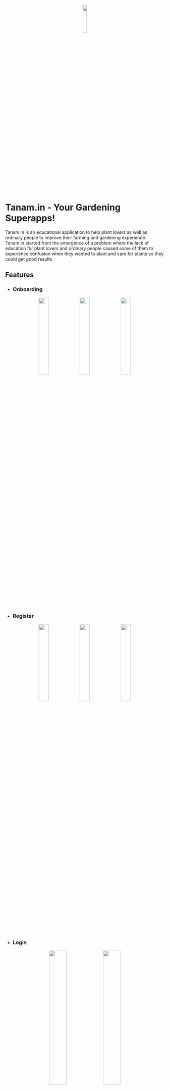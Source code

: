<p align="center" width="100%"><img width="15%" src="https://i.postimg.cc/TYxQKNM7/Logo.png"></p>

# Tanam.in - Your Gardening Superapps!

Tanam.in is an educational application to help plant lovers as well as ordinary people to improve their farming and gardening experience. Tanam.in started from the emergence of a problem where the lack of education for plant lovers and ordinary people caused some of them to experience confusion when they wanted to plant and care for plants so they could get good results

## Features

- ### Onboarding

<p align="center" width="100%">
<img width="25%" src="https://raw.githubusercontent.com/dewa27/readme-image-tanamin/master/1.%20Onboarding/device-2022-06-10-002916.png">
<img width="25%" src="https://raw.githubusercontent.com/dewa27/readme-image-tanamin/master/1.%20Onboarding/device-2022-06-10-002929.png">
<img width="25%" src="https://raw.githubusercontent.com/dewa27/readme-image-tanamin/master/1.%20Onboarding/device-2022-06-10-002951.png">
</p>

- ### Register

<p align="center" width="100%">
<img width="25%" src="https://raw.githubusercontent.com/dewa27/readme-image-tanamin/master/2.%20Register/device-2022-06-10-003451.png">
<img width="25%" src="https://raw.githubusercontent.com/dewa27/readme-image-tanamin/master/2.%20Register/device-2022-06-10-003509.png">
<img width="25%" src="https://raw.githubusercontent.com/dewa27/readme-image-tanamin/master/2.%20Register/device-2022-06-10-003614.png">
</p>

- ### Login

<p align="center" width="100%">
<img width="33%" src="https://raw.githubusercontent.com/dewa27/readme-image-tanamin/master/3.%20Login/device-2022-06-10-003653.png">
<img width="33%" src="https://raw.githubusercontent.com/dewa27/readme-image-tanamin/master/3.%20Login/device-2022-06-10-003718.png">
<img width="33%" src="https://raw.githubusercontent.com/dewa27/readme-image-tanamin/master/3.%20Login/device-2022-06-10-004548.png">
</p>

- ### Gardening / Farming Class dengan materi bagus / kredibel

<p align="center" width="100%">
<img width="33%" src="https://raw.githubusercontent.com/dewa27/readme-image-tanamin/master/4.%20Home%20Menu/device-2022-06-10-003857.png">
<img width="33%" src="https://raw.githubusercontent.com/dewa27/readme-image-tanamin/master/4.%20Home%20Menu/device-2022-06-10-003951.png">
<img width="33%" src="https://raw.githubusercontent.com/dewa27/readme-image-tanamin/master/4.%20Home%20Menu/device-2022-06-10-004355.png">
</p>

- ### Class List

<p align="center" width="100%">
<img width="33%" src="https://raw.githubusercontent.com/dewa27/readme-image-tanamin/master/5.%20Class%20List/device-2022-06-10-004014.png">
<img width="33%" src="https://raw.githubusercontent.com/dewa27/readme-image-tanamin/master/5.%20Class%20List/device-2022-06-10-004035.png">
<img width="33%" src="https://raw.githubusercontent.com/dewa27/readme-image-tanamin/master/5.%20Class%20List/device-2022-06-10-004050.png">
</p>

- ### Class Module

<p align="center" width="100%">
<img width="33%" src="https://raw.githubusercontent.com/dewa27/readme-image-tanamin/master/6.%20Class%20Module/device-2022-06-10-004153.png">
<img width="33%" src="https://raw.githubusercontent.com/dewa27/readme-image-tanamin/master/6.%20Class%20Module/device-2022-06-10-004206.png">
<img width="33%" src="https://raw.githubusercontent.com/dewa27/readme-image-tanamin/master/6.%20Class%20Module/device-2022-06-10-004325.png">
</p>
<p align="center" width="100%">
<img width="33%" src="https://raw.githubusercontent.com/dewa27/readme-image-tanamin/master/6.%20Class%20Module/device-2022-06-10-012907.png">
<img width="33%" src="https://raw.githubusercontent.com/dewa27/readme-image-tanamin/master/6.%20Class%20Module/device-2022-06-10-013007.png">
<img width="33%" src="https://raw.githubusercontent.com/dewa27/readme-image-tanamin/master/6.%20Class%20Module/device-2022-06-10-013023.png">
</p>

- ### Forum / Discussion
<p align="center" width="100%">
<img width="33%" src="https://raw.githubusercontent.com/dewa27/readme-image-tanamin/master/7.%20Ask%20Class%20Forum/device-2022-06-10-004949.png">
<img width="33%" src="https://raw.githubusercontent.com/dewa27/readme-image-tanamin/master/7.%20Ask%20Class%20Forum/device-2022-06-10-005203.png">
<img width="33%" src="https://raw.githubusercontent.com/dewa27/readme-image-tanamin/master/7.%20Ask%20Class%20Forum/device-2022-06-10-005214.png">
</p>

<p align="center" width="100%">
<img width="33%" src="https://raw.githubusercontent.com/dewa27/readme-image-tanamin/master/8.%20Class%20Forum%20Discussion/device-2022-06-10-005226.png">
<img width="33%" src="https://raw.githubusercontent.com/dewa27/readme-image-tanamin/master/8.%20Class%20Forum%20Discussion/device-2022-06-10-010436.png">
<img width="33%" src="https://raw.githubusercontent.com/dewa27/readme-image-tanamin/master/8.%20Class%20Forum%20Discussion/device-2022-06-10-010629.png">
</p>

- ### Vegetable Detection

<p align="center" width="100%">
<img width="33%" src="https://raw.githubusercontent.com/dewa27/readme-image-tanamin/master/9.%20Vegetable%20Detection/device-2022-06-10-010919.png">
<img width="33%" src="https://raw.githubusercontent.com/dewa27/readme-image-tanamin/master/9.%20Vegetable%20Detection/device-2022-06-10-010935.png">
<img width="33%" src="https://raw.githubusercontent.com/dewa27/readme-image-tanamin/master/9.%20Vegetable%20Detection/device-2022-06-10-010951.png">
</p>

- ### User Profile
<p align="center" width="100%">
<img width="33%" src="https://raw.githubusercontent.com/dewa27/readme-image-tanamin/master/10.%20User%20Profile/device-2022-06-10-012454.png">
<img width="33%" src="https://raw.githubusercontent.com/dewa27/readme-image-tanamin/master/10.%20User%20Profile/device-2022-06-10-012520.png">
<img width="33%" src="https://raw.githubusercontent.com/dewa27/readme-image-tanamin/master/10.%20User%20Profile/device-2022-06-10-012520.png">
</p>

## Tech Stack

- ### Android Studio (Kotlin)
- ### Room v2.5.0
- ### Retrofit2 v2.9.0
- ### Glide v4.13.1
- ### Smarteist Android Image Slider v1.4.0
- ### Manabu-GT ExpandableTextView v0.1.4
- ### Ericktijerou Koleton v1.0.0-beta01

## Documentation

[Documentation](https://linktodocumentation)

## Authors

- [@gungsmara](https://www.github.com/octokatherine) - Mobile Development
- [@dewa](https://www.github.com/octokatherine) - Mobile Development
